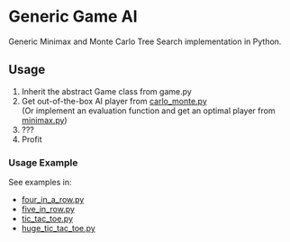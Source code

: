 # Generic Game AI
Generic Minimax and Monte Carlo Tree Search implementation in Python.

## Usage
1. Inherit the abstract Game class from game.py
2. Get out-of-the-box AI player from [carlo_monte.py](carlo_monte.py "carlo_monte.py") 
<br />(Or implement an evaluation function and get an optimal player from [minimax.py](minimax.py "minimax.py"))
3. ???
4. Profit

### Usage Example
See examples in:
- [four_in_a_row.py](four_in_a_row.py "four_in_a_row.py") 
- [five_in_row.py](five_in_row.py "five_in_row.py") 
- [tic_tac_toe.py](tic_tac_toe.py "tic_tac_toe.py") 
- [huge_tic_tac_toe.py](huge_tic_tac_toe.py "huge_tic_tac_toe.py") 
